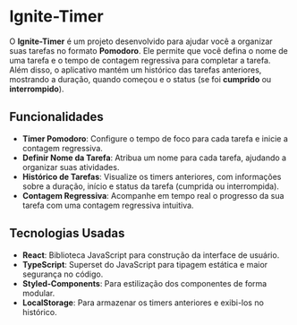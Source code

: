 # Ignite-Timer

O **Ignite-Timer** é um projeto desenvolvido para ajudar você a organizar suas tarefas no formato **Pomodoro**. Ele permite que você defina o nome de uma tarefa e o tempo de contagem regressiva para completar a tarefa. Além disso, o aplicativo mantém um histórico das tarefas anteriores, mostrando a duração, quando começou e o status (se foi **cumprido** ou **interrompido**).

## Funcionalidades

- **Timer Pomodoro**: Configure o tempo de foco para cada tarefa e inicie a contagem regressiva.
- **Definir Nome da Tarefa**: Atribua um nome para cada tarefa, ajudando a organizar suas atividades.
- **Histórico de Tarefas**: Visualize os timers anteriores, com informações sobre a duração, início e status da tarefa (cumprida ou interrompida).
- **Contagem Regressiva**: Acompanhe em tempo real o progresso da sua tarefa com uma contagem regressiva intuitiva.

## Tecnologias Usadas

- **React**: Biblioteca JavaScript para construção da interface de usuário.
- **TypeScript**: Superset do JavaScript para tipagem estática e maior segurança no código.
- **Styled-Components**: Para estilização dos componentes de forma modular.
- **LocalStorage**: Para armazenar os timers anteriores e exibi-los no histórico.